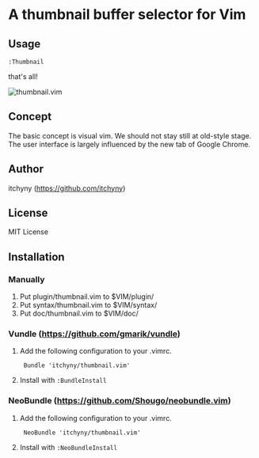 # A thumbnail buffer selector for Vim
## Usage

    :Thumbnail

that's all!


![thumbnail.vim](https://raw.github.com/itchyny/thumbnail.vim/master/image/image.png)

## Concept
The basic concept is visual vim.
We should not stay still at old-style stage.
The user interface is largely influenced by the new tab of Google Chrome.

## Author
itchyny (https://github.com/itchyny)

## License
MIT License

## Installation
### Manually
1. Put plugin/thumbnail.vim to $VIM/plugin/
2. Put syntax/thumbnail.vim to $VIM/syntax/
3. Put doc/thumbnail.vim to $VIM/doc/

### Vundle (https://github.com/gmarik/vundle)
1. Add the following configuration to your .vimrc.

        Bundle 'itchyny/thumbnail.vim'

2. Install with `:BundleInstall`

### NeoBundle (https://github.com/Shougo/neobundle.vim)
1. Add the following configuration to your .vimrc.

        NeoBundle 'itchyny/thumbnail.vim'

2. Install with `:NeoBundleInstall`

